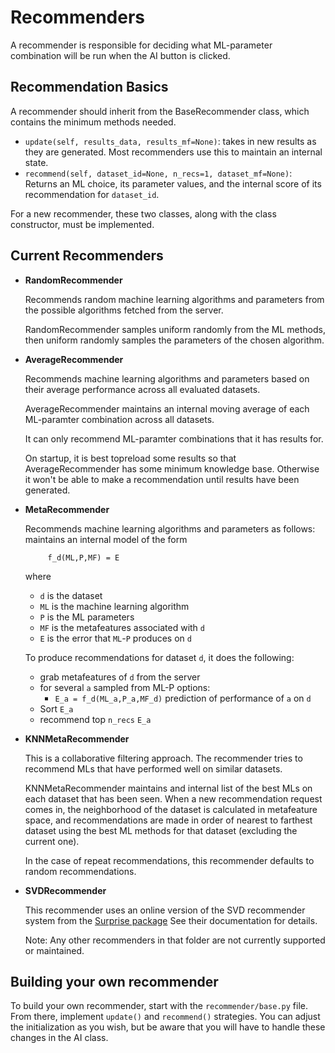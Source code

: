 # Recommenders

A recommender is responsible for deciding what ML-parameter combination will be run when the AI button is clicked. 

## Recommendation Basics

A recommender should inherit from the BaseRecommender class, which contains the minimum methods needed. 

 - `update(self, results_data, results_mf=None)`: takes in new results as they are generated. Most recommenders use this to maintain an internal state. 
 - `recommend(self, dataset_id=None, n_recs=1, dataset_mf=None)`: Returns an ML choice, its parameter values, and the internal score of its recommendation for `dataset_id`.

For a new recommender, these two classes, along with the class constructor, must be implemented. 

## Current Recommenders

 - **RandomRecommender**

    Recommends random machine learning algorithms and parameters from the possible algorithms
    fetched from the server.
 
    RandomRecommender samples uniform randomly from the ML methods, then uniform randomly samples the parameters of the chosen algorithm.

 - **AverageRecommender**
    
    Recommends machine learning algorithms and parameters based on their average performance
    across all evaluated datasets.

    AverageRecommender maintains an internal moving average of each ML-paramter combination across all datasets. 

    It can only recommend ML-paramter combinations that it has results for. 

    On startup, it is best topreload some results so that AverageRecommender has some minimum knowledge base. Otherwise it won't be able to make a recommendation until results have been generated. 

 - **MetaRecommender**
    
    Recommends machine learning algorithms and parameters as follows:
    maintains an internal model of the form

            f_d(ML,P,MF) = E
    where

    - `d` is the dataset
    - `ML` is the machine learning algorithm
    - `P` is the ML parameters
    - `MF` is the metafeatures associated with `d`
    - `E` is the error that `ML`-`P` produces on `d`
        
    To produce recommendations for dataset `d`, it does the following:

    - grab metafeatures of `d` from the server
    - for several `a` sampled from ML-P options:
        - `E_a = f_d(ML_a,P_a,MF_d)` prediction of performance of `a` on `d`
    - Sort `E_a` 
    - recommend top `n_recs` `E_a` 
    

 - **KNNMetaRecommender**
    
    This is a collaborative filtering approach. 
    The recommender tries to recommend MLs that have performed well on similar datasets. 
    
    KNNMetaRecommender maintains and internal list of the best MLs on each dataset that has been seen. 
    When a new recommendation request comes in, the neighborhood of the dataset is calculated in metafeature space, and recommendations are made in order of nearest to farthest dataset using the best ML methods for that dataset (excluding the current one). 
    
    In the case of repeat recommendations, this recommender defaults to random recommendations.

 - **SVDRecommender**

    This recommender uses an online version of the SVD recommender system from the [Surprise package](https://surprise.readthedocs.io/en/stable/matrix_factorization.html)
    See their documentation for details.

    Note: Any other recommenders in that folder are not currently supported or maintained. 

## Building your own recommender

To build your own recommender, start with the `recommender/base.py` file.
From there, implement `update()` and `recommend()` strategies. 
You can adjust the initialization as you wish, but be aware that you will have to handle these changes in the AI class.
